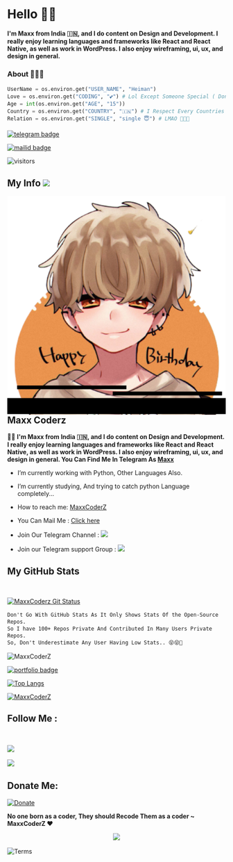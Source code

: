 # Hello 👋🏻

<b>I'm Maxx from India 🇮🇳, and I do content on Design and Development. I really enjoy learning languages and frameworks like React and React Native, as well as work in WordPress. I also enjoy wireframing, ui, ux, and design in general.</b>

### About 🙋🏻‍♂️
```python
UserName = os.environ.get("USER_NAME", "Heiman")
Love = os.environ.get("CODING", "💕") # Lol Except Someone Special ( Don't Ask Who Is It )
Age = int(os.environ.get("AGE", "15"))
Country = os.environ.get("COUNTRY", "🇮🇳") # I Respect Every Countries Soviernity(Republic)
Relation = os.environ.get("SINGLE", "single 😇") # LMAO 🤣🤣🤣
```
#### 
[![telegram badge](https://img.shields.io/badge/@MaxxcoderZ-30302f?style=for-the-badge&logo=telegram)](https://t.me/MaxxCoderZ)

[![mailid badge](https://img.shields.io/badge/MaxxCoderZ-30302f?style=for-the-badge&logo=gmail)](mailto:Hexrider2008@gmail.com)

![visitors](https://visitor-badge.laobi.icu/badge?page_id=shon-tg-hub)


## My Info <img src="https://github.com/HeimanPictures/HeimanPictures/blob/main/Design/Hi.gif" width="30px"></h2>

<img align="right" alt="cmulay | Read Book" src="https://github.com/MaxxCoderZ/MaxxCoderZ/blob/main/20210525_213823.png"/>


## Maxx Coderz

👋🏻 <b>I'm Maxx from India 🇮🇳, and I do content on Design and Development. I really enjoy learning languages and frameworks like React and React Native, as well as work in WordPress. I also enjoy wireframing, ui, ux, and design in general.
You Can Find Me In Telegram As [Maxx](https://telegram.me/MaxxCoderZ)</b>

- I’m currently working with Python, Other Languages Also.

- I’m currently studying, And trying to catch python Language completely...

- How to reach me: [MaxxCoderZ](https://telegram.me/MaxxcoderZ)

- You Can Mail Me : [Click here](mailto:Hexrider2008@gmail.com)

- Join Our Telegram Channel : <a href="https://t.me/CoderzHEX"><img src="https://img.shields.io/badge/Telegram-Join%20Telegram%20Channel-blue.svg?logo=telegram"></a>

- Join our Telegram support Group : <a href="https://t.me/CoderzSupport"><img src="https://img.shields.io/badge/Telegram-Join%20Telegram%20Group-blue.svg?logo=telegram"></a>


## My GitHub Stats


<br>
    
[![MaxxCoderz Git Status](https://github-readme-stats.vercel.app/api?username=MaxxCoderZ&include_all_commits=true&count_private=true&theme=highcontrast)](https://github.com/MaxxCoderZ)

```
Don't Go With GitHub Stats As It Only Shows Stats Of the Open-Source Repos. 
So I have 100+ Repos Private And Contributed In Many Users Private Repos.
So, Don't Underestimate Any User Having Low Stats.. 😝😝🤪
```

<p><img align="center" src="https://github-readme-streak-stats.herokuapp.com/?user=MaxxCoderZ&" alt="MaxxCoderZ" /></p>

[![portfolio badge](https://img.shields.io/badge/Check_out_my-portfolio-rblue?style=for-the-badge&logo=git&logoColor=white)](http://www.NexonHEXin.weebly.Com/)


[![Top Langs](https://github-readme-stats.vercel.app/api/top-langs/?username=MaxxCoderZ&layout=compact&theme=radical)](https://github.com/MaxxCoderZ)


<p align="left"> <a href="https://github.com/ryo-ma/github-profile-trophy"><img src="https://github-profile-trophy.vercel.app/?username=MaxxCoderZ" alt="MaxxCoderZ" /></a> </p>

    
## Follow Me :

<br>

<p align="left">
<a href="https://telegram.me/MaxxCoderZ"><img src="https://img.shields.io/badge/MySelf-MaxxCoderZ-blue?style=for-the-badge&logo=telegram"></a>
</p>
<p align="left">
<a href="https://github.com/MaxxCoderZ"><img src="https://img.shields.io/badge/GitHub-Follow%20on%20GitHub-active.svg?style=for-the-badge&logo=github"></a>
</p>


## Donate Me:
[![Donate](https://img.shields.io/badge/Donate%20Us-Donate-darkgreen?style=for-the-badge)](http://Telegram.me/MaxxCoderZ)

<b>
No one born as a coder, They should Recode Them as a coder
                                      ~ MaxxCoderZ ❤ </b>


<p align="center">
    <img src="https://img.shields.io/badge/Thanks%20For-Visiting%20❤-red?style=for-the-badge&logo=github"/>
</p>


<img align="left" alt="Terms" width="130px" src="https://img.shields.io/badge/*%20Not%20Applied%20For%20Some%20Users-⚠️%20TERMS-orange?style=for-the-badge&logo="/>
